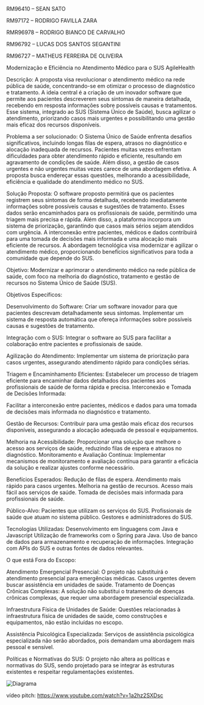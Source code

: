 RM96410 – SEAN SATO


RM97172 – RODRIGO FAVILLA ZARA


RMR96978 – RODRIGO BIANCO DE CARVALHO


RM96792 – LUCAS DOS SANTOS SEGANTINI


RM96727 – MATHEUS FERREIRA DE OLIVEIRA



Modernização e Eficiência no Atendimento Médico para o SUS
AgileHealth

Descrição:
A proposta visa revolucionar o atendimento médico na rede pública de saúde, concentrando-se em otimizar o processo de diagnóstico e tratamento. A ideia central é a criação de um inovador software que permite aos pacientes descreverem seus sintomas de maneira detalhada, recebendo em resposta informações sobre possíveis causas e tratamentos. Esse sistema, integrado ao SUS (Sistema Único de Saúde), busca agilizar o atendimento, priorizando casos mais urgentes e possibilitando uma gestão mais eficaz dos recursos disponíveis.

Problema a ser solucionado:
O Sistema Único de Saúde enfrenta desafios significativos, incluindo longas filas de espera, atrasos no diagnóstico e alocação inadequada de recursos. Pacientes muitas vezes enfrentam dificuldades para obter atendimento rápido e eficiente, resultando em agravamento de condições de saúde. Além disso, a gestão de casos urgentes e não urgentes muitas vezes carece de uma abordagem efetiva. A proposta busca endereçar essas questões, melhorando a acessibilidade, eficiência e qualidade do atendimento médico no SUS.

Solução Proposta:
O software proposto permitirá que os pacientes registrem seus sintomas de forma detalhada, recebendo imediatamente informações sobre possíveis causas e sugestões de tratamento. Esses dados serão encaminhados para os profissionais de saúde, permitindo uma triagem mais precisa e rápida. Além disso, a plataforma incorpora um sistema de priorização, garantindo que casos mais sérios sejam atendidos com urgência. A interconexão entre pacientes, médicos e dados contribuirá para uma tomada de decisões mais informada e uma alocação mais eficiente de recursos. A abordagem tecnológica visa modernizar e agilizar o atendimento médico, proporcionando benefícios significativos para toda a comunidade que depende do SUS.






Objetivo:
Modernizar e aprimorar o atendimento médico na rede pública de saúde, com foco na melhoria do diagnóstico, tratamento e gestão de recursos no Sistema Único de Saúde (SUS).

Objetivos Específicos:

Desenvolvimento do Software:
Criar um software inovador para que pacientes descrevam detalhadamente seus sintomas.
Implementar um sistema de resposta automática que ofereça informações sobre possíveis causas e sugestões de tratamento.

Integração com o SUS:
Integrar o software ao SUS para facilitar a colaboração entre pacientes e profissionais de saúde.

Agilização do Atendimento:
Implementar um sistema de priorização para casos urgentes, assegurando atendimento rápido para condições sérias.

Triagem e Encaminhamento Eficientes:
Estabelecer um processo de triagem eficiente para encaminhar dados detalhados dos pacientes aos profissionais de saúde de forma rápida e precisa.
Interconexão e Tomada de Decisões Informada:

Facilitar a interconexão entre pacientes, médicos e dados para uma tomada de decisões mais informada no diagnóstico e tratamento.

Gestão de Recursos:
Contribuir para uma gestão mais eficaz dos recursos disponíveis, assegurando a alocação adequada de pessoal e equipamentos.

Melhoria na Acessibilidade:
Proporcionar uma solução que melhore o acesso aos serviços de saúde, reduzindo filas de espera e atrasos no diagnóstico.
Monitoramento e Avaliação Contínua:
Implementar mecanismos de monitoramento e avaliação contínua para garantir a eficácia da solução e realizar ajustes conforme necessário.

Benefícios Esperados:
Redução de filas de espera.
Atendimento mais rápido para casos urgentes.
Melhoria na gestão de recursos.
Acesso mais fácil aos serviços de saúde.
Tomada de decisões mais informada para profissionais de saúde.

Público-Alvo:
Pacientes que utilizam os serviços do SUS.
Profissionais de saúde que atuam no sistema público.
Gestores e administradores do SUS.

Tecnologias Utilizadas:
Desenvolvimento em linguagens com Java e Javascript
Utilização de frameworks com o Spring para Java.
Uso de banco de dados para armazenamento e recuperação de informações.
Integração com APIs do SUS e outras fontes de dados relevantes.

O que está Fora do Escopo:

Atendimento Emergencial Presencial:
O projeto não substituirá o atendimento presencial para emergências médicas. Casos urgentes devem buscar assistência em unidades de saúde.
Tratamento de Doenças Crônicas Complexas:
A solução não substitui o tratamento de doenças crônicas complexas, que requer uma abordagem presencial especializada.

Infraestrutura Física de Unidades de Saúde:
Questões relacionadas à infraestrutura física de unidades de saúde, como construções e equipamentos, não estão incluídas no escopo.

Assistência Psicológica Especializada:
Serviços de assistência psicológica especializada não serão abordados, pois demandam uma abordagem mais pessoal e sensível.

Políticas e Normativas do SUS:
O projeto não altera as políticas e normativas do SUS, sendo projetado para se integrar às estruturas existentes e respeitar regulamentações existentes.





![Diagrama](https://github.com/Seato2/Global-Solution---Java/assets/91990787/3aaf24b3-9f25-4deb-986f-82c2f916cfd6)

vídeo pitch: https://www.youtube.com/watch?v=1a2hz2SXDsc

